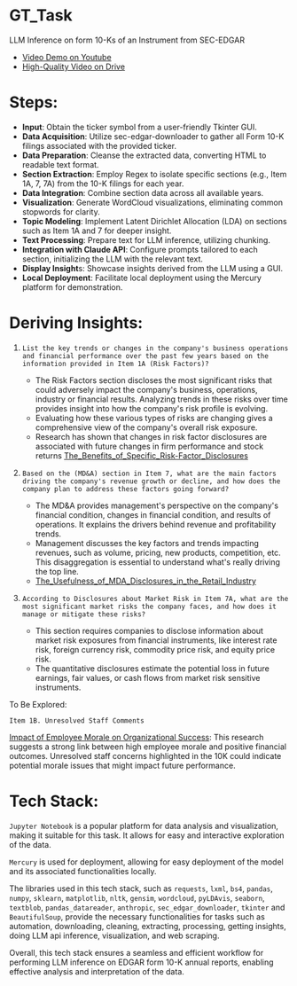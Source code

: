 # GT_Task
LLM Inference on form 10-Ks of an Instrument from SEC-EDGAR


- [Video Demo on Youtube](https://youtu.be/8u5dSzeP_lU?si=m6BPKK5t4zSkTEs5)
- [High-Quality Video on Drive](https://drive.google.com/file/d/1HMStXeGwXun7VX5tLXb4vdyWM5VnZ91X/view?usp=sharing)

# Steps:

- **Input**: Obtain the ticker symbol from a user-friendly Tkinter GUI.
- **Data Acquisition**: Utilize sec-edgar-downloader to gather all Form 10-K filings associated with the provided ticker.
- **Data Preparation**: Cleanse the extracted data, converting HTML to readable text format.
- **Section Extraction**: Employ Regex to isolate specific sections (e.g., Item 1A, 7, 7A) from the 10-K filings for each year.
- **Data Integration**: Combine section data across all available years.
- **Visualization**: Generate WordCloud visualizations, eliminating common stopwords for clarity.
- **Topic Modeling**: Implement Latent Dirichlet Allocation (LDA) on sections such as Item 1A and 7 for deeper insight.
- **Text Processing**: Prepare text for LLM inference, utilizing chunking.
- **Integration with Claude API**: Configure prompts tailored to each section, initializing the LLM with the relevant text.
- **Display Insight**s: Showcase insights derived from the LLM using a GUI.
- **Local Deployment**: Facilitate local deployment using the Mercury platform for demonstration.

# Deriving Insights:

1. `List the key trends or changes in the company's business operations and financial performance over the past few years based on the information provided in Item 1A (Risk Factors)?`
    - The Risk Factors section discloses the most significant risks that could adversely impact the company's business, operations, industry or financial results. Analyzing trends in these risks over time provides insight into how the company's risk profile is evolving.
    - Evaluating how these various types of risks are changing gives a comprehensive view of the company's overall risk exposure.
    - Research has shown that changes in risk factor disclosures are associated with future changes in firm performance and stock returns [The_Benefits_of_Specific_Risk-Factor_Disclosures](https://www.researchgate.net/publication/272245080_The_Benefits_of_Specific_Risk-Factor_Disclosures)

2. `Based on the (MD&A) section in Item 7, what are the main factors driving the company's revenue growth or decline, and how does the company plan to address these factors going forward?`
    - The MD&A provides management's perspective on the company's financial condition, changes in financial condition, and results of operations. It explains the drivers behind revenue and profitability trends.
    - Management discusses the key factors and trends impacting revenues, such as volume, pricing, new products, competition, etc. This disaggregation is essential to understand what's really driving the top line.
    - [The_Usefulness_of_MDA_Disclosures_in_the_Retail_Industry](https://www.researchgate.net/publication/254109721_The_Usefulness_of_MDA_Disclosures_in_the_Retail_Industry)

3. `According to Disclosures about Market Risk in Item 7A, what are the most significant market risks the company faces, and how does it manage or mitigate these risks?`
    - This section requires companies to disclose information about market risk exposures from financial instruments, like interest rate risk, foreign currency risk, commodity price risk, and equity price risk.
    - The quantitative disclosures estimate the potential loss in future earnings, fair values, or cash flows from market risk sensitive instruments.

To Be Explored:

`Item 1B. Unresolved Staff Comments`

[Impact of Employee Morale on Organizational Success](https://www.ijrte.org/wp-content/uploads/papers/v8i4/D8070118419.pdf): This research suggests a strong link between high employee morale and positive financial outcomes. Unresolved staff concerns highlighted in the 10K could indicate potential morale issues that might impact future performance.

# Tech Stack:
`Jupyter Notebook` is a popular platform for data analysis and visualization, making it suitable for this task. It allows for easy and interactive exploration of the data.

`Mercury` is used for deployment, allowing for easy deployment of the model and its associated functionalities locally.

The libraries used in this tech stack, such as `requests`, `lxml`, `bs4`, `pandas`, `numpy`, `sklearn`, `matplotlib`, `nltk`, `gensim`, `wordcloud`, `pyLDAvis`, `seaborn`, `textblob`, `pandas_datareader`, `anthropic`, `sec_edgar_downloader`, `tkinter` and `BeautifulSoup`, provide the necessary functionalities for tasks such as automation, downloading, cleaning, extracting, processing, getting insights, doing LLM api inference, visualization, and web scraping.

Overall, this tech stack ensures a seamless and efficient workflow for performing LLM inference on EDGAR form 10-K annual reports, enabling effective analysis and interpretation of the data.
